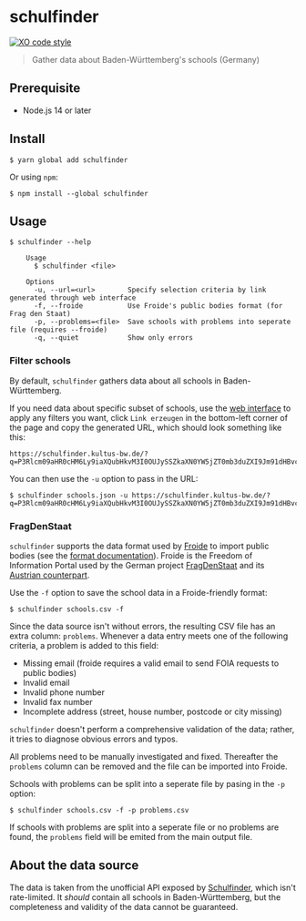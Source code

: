 # schulfinder

[![XO code style](https://img.shields.io/badge/code_style-XO-5ed9c7.svg)](https://github.com/xojs/xo)

> Gather data about Baden-Württemberg's schools (Germany)

## Prerequisite

- Node.js 14 or later

## Install

```
$ yarn global add schulfinder
```

Or using `npm`:

```
$ npm install --global schulfinder
```

## Usage

```
$ schulfinder --help

	Usage
	  $ schulfinder <file>

	Options
	  -u, --url=<url>        Specify selection criteria by link generated through web interface
	  -f, --froide           Use Froide's public bodies format (for Frag den Staat)
	  -p, --problems=<file>  Save schools with problems into seperate file (requires --froide)
	  -q, --quiet            Show only errors
```

### Filter schools

By default, `schulfinder` gathers data about all schools in Baden-Württemberg.

If you need data about specific subset of schools, use the [web interface](https://schulfinder.kultus-bw.de/) to apply any filters you want, click `Link erzeugen` in the bottom-left corner of the page and copy the generated URL, which should look something like this:

```
https://schulfinder.kultus-bw.de/?q=P3Rlcm09aHR0cHM6Ly9iaXQubHkvM3I0OUJySSZkaXN0YW5jZT0mb3duZXI9Jm91dHBvc3RzPTEm
```

You can then use the `-u` option to pass in the URL:

```
$ schulfinder schools.json -u https://schulfinder.kultus-bw.de/?q=P3Rlcm09aHR0cHM6Ly9iaXQubHkvM3I0OUJySSZkaXN0YW5jZT0mb3duZXI9Jm91dHBvc3RzPTEm
```

### FragDenStaat

`schulfinder` supports the data format used by [Froide](https://github.com/okfde/froide) to import public bodies (see the [format documentation](https://froide.readthedocs.io/en/latest/importpublicbodies/#format)). Froide is the Freedom of Information Portal used by the German project [FragDenStaat](https://fragdenstaat.de/) and its [Austrian counterpart](https://fragdenstaat.at/).

Use the `-f` option to save the school data in a Froide-friendly format:

```
$ schulfinder schools.csv -f
```

Since the data source isn't without errors, the resulting CSV file has an extra column: `problems`.
Whenever a data entry meets one of the following criteria, a problem is added to this field:

- Missing email (froide requires a valid email to send FOIA requests to public bodies)
- Invalid email
- Invalid phone number
- Invalid fax number
- Incomplete address (street, house number, postcode or city missing)

`schulfinder` doesn't perform a comprehensive validation of the data; rather, it tries to diagnose obvious errors and typos.

All problems need to be manually investigated and fixed. Thereafter the `problems` column can be removed and the file can be imported into Froide.

Schools with problems can be split into a seperate file by pasing in the `-p` option:

```
$ schulfinder schools.csv -f -p problems.csv
```

If schools with problems are split into a seperate file or no problems are found, the `problems` field will be emited from the main output file.

## About the data source

The data is taken from the unofficial API exposed by [Schulfinder](https://schulfinder.kultus-bw.de/), which isn't rate-limited. It _should_ contain all schools in Baden-Württemberg, but the completeness and validity of the data cannot be guaranteed.
